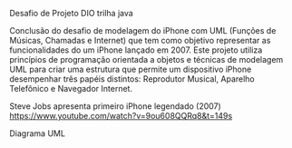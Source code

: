 
Desafio de Projeto DIO trilha java

Conclusão do desafio de modelagem do iPhone com UML (Funções de Músicas, Chamadas e Internet) que tem como objetivo representar as funcionalidades do um iPhone lançado em 2007. Este projeto utiliza princípios de programação orientada a objetos e técnicas de modelagem UML para criar uma estrutura que permite um dispositivo iPhone desempenhar três papéis distintos: Reprodutor Musical, Aparelho Telefônico e Navegador Internet.


Steve Jobs apresenta primeiro iPhone legendado (2007)
https://www.youtube.com/watch?v=9ou608QQRq8&t=149s

Diagrama UML

